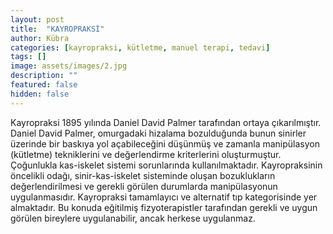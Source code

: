 ```yaml
---
layout: post
title:  "KAYROPRAKSİ"
author: Kübra
categories: [kayropraksi, kütletme, manuel terapi, tedavi]
tags: []
image: assets/images/2.jpg
description: ""
featured: false
hidden: false
---
```


Kayropraksi 1895 yılında Daniel David Palmer tarafından ortaya çıkarılmıştır. Daniel David Palmer, omurgadaki hizalama bozulduğunda bunun sinirler üzerinde bir baskıya yol açabileceğini düşünmüş ve zamanla manipülasyon (kütletme) tekniklerini ve değerlendirme kriterlerini oluşturmuştur. Çoğunlukla kas-iskelet sistemi sorunlarında kullanılmaktadır. Kayropraksinin öncelikli odağı, sinir-kas-iskelet sisteminde oluşan bozuklukların değerlendirilmesi ve gerekli görülen durumlarda manipülasyonun uygulanmasıdır. Kayropraksi tamamlayıcı ve alternatif tıp kategorisinde yer almaktadır.  Bu konuda eğitilmiş fizyoterapistler tarafından gerekli ve uygun görülen bireylere uygulanabilir, ancak herkese uygulanmaz.
